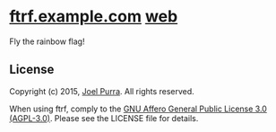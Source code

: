 # [ftrf.example.com](https://ftrf.example.com/) [web](https://github.com/ftrf/web)

Fly the rainbow flag!



## License

Copyright (c) 2015, [Joel Purra](http://joelpurra.com/). All rights reserved.

When using ftrf, comply to the [GNU Affero General Public License 3.0 (AGPL-3.0)](https://en.wikipedia.org/wiki/Affero_General_Public_License). Please see the LICENSE file for details.
